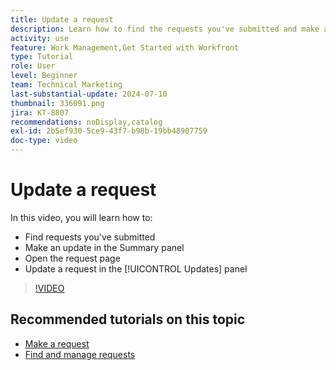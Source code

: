 ```yaml
---
title: Update a request
description: Learn how to find the requests you've submitted and make an update on those requests in [!DNL  Workfront].
activity: use
feature: Work Management,Get Started with Workfront
type: Tutorial
role: User
level: Beginner
team: Technical Marketing
last-substantial-update: 2024-07-10
thumbnail: 336091.png
jira: KT-8807
recommendations: noDisplay,catalog
exl-id: 2b5ef930-5ce9-43f7-b98b-19bb48907759
doc-type: video
---
```

# Update a request

In this video, you will learn how to:

* Find requests you've submitted
* Make an update in the Summary panel
* Open the request page
* Update a request in the [!UICONTROL Updates] panel

>[!VIDEO](https://video.tv.adobe.com/v/336091/?quality=12&learn=on&enablevpops)

## Recommended tutorials on this topic

* [Make a request](/help/manage-work/issues-requests/make-a-request.md)
* [Find and manage requests](/help/manage-work/issues-requests/find-requests.md)
